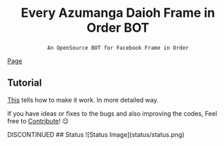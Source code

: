 <h1 align="center">Every Azumanga Daioh Frame in Order BOT</h1>

<div align="center">

`An OpenSource BOT for Facebook Frame in Order`<br>

</div>

[Page](https://www.facebook.com/everyazumangadaiohframeinorder/)


## Tutorial
[This](https://github.com/fearocanity/ebtrfio-template) tells how to make it work. In more detailed way.

If you have ideas or fixes to the bugs and also improving the codes, Feel free to [Contribute](./CONTRIBUTING.md)! 😉
</div>


</div>
DISCONTINUED
## Status
![Status Image](status/status.png)
